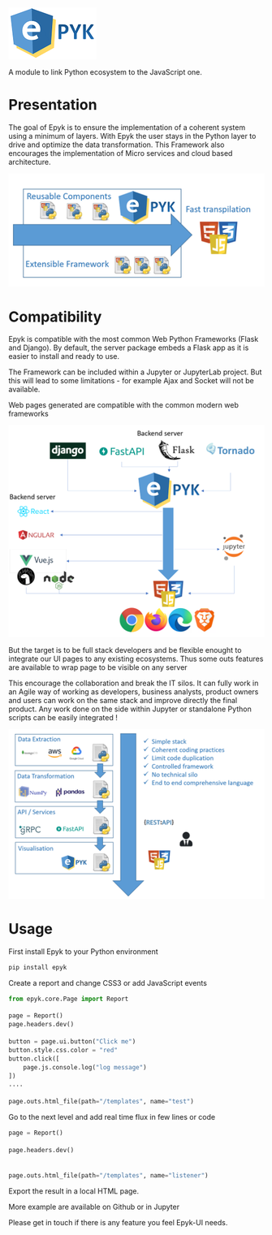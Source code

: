 
![](https://raw.githubusercontent.com/epykure/epyk-ui/master/epyk/static/images/epyklogo_whole_big.png)

A module to link Python ecosystem to the JavaScript one.

Presentation
================================
The goal of Epyk is to ensure the implementation of a coherent system using a minimum of layers.
With Epyk the user stays in the Python layer to drive and optimize the data transformation.
This Framework also encourages the implementation of Micro services and cloud based architecture.

![](./epyk/static/images/concept.PNG)


Compatibility
================================

Epyk is compatible with the most common Web Python Frameworks (Flask and Django).
By default, the server package embeds a Flask app as it is easier to install and ready to use.

The Framework can be included within a Jupyter or JupyterLab project. But this will lead to some limitations - for example Ajax and Socket will not be available.

Web pages generated are compatible with the common modern web frameworks

![](./epyk/static/images/architecture.PNG)

But the target is to be full stack developers and be flexible enought to integrate our UI pages to any existing ecosystems.
Thus some outs features are available to wrap page to be visible on any server

This encourage the collaboration and break the IT silos. It can fully work in an Agile way of working as developers, business analysts, product owners and users can work on the same stack 
and improve directly the final product. Any work done on the side within Jupyter or standalone Python scripts can be easily integrated !

![](./epyk/static/images/benefits.PNG)

Usage
======

First install Epyk to your Python environment

```py
pip install epyk
```

Create a report and change CSS3 or add JavaScript events

```py
from epyk.core.Page import Report

page = Report()
page.headers.dev()

button = page.ui.button("Click me")
button.style.css.color = "red"
button.click([
    page.js.console.log("log message")
])
.... 

page.outs.html_file(path="/templates", name="test")
```

Go to the next level and add real time flux in few lines or code

```py
page = Report()

page.headers.dev()


page.outs.html_file(path="/templates", name="listener")
```

Export the result in a local HTML page.

More example are available on Github or in Jupyter

Please get in touch if there is any feature you feel Epyk-UI needs.
